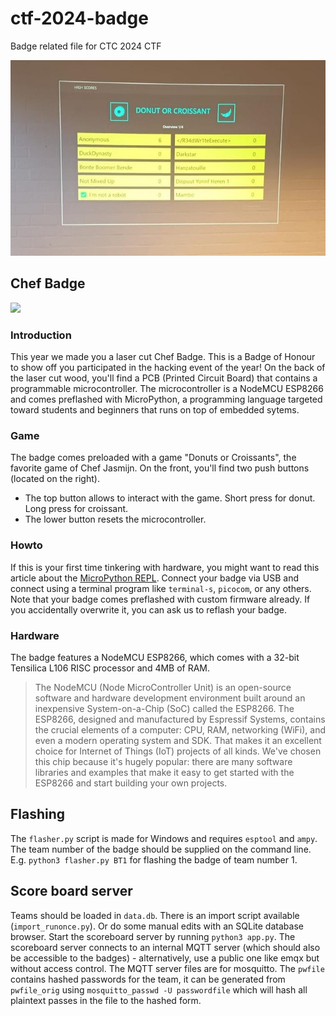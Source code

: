 # ctf-2024-badge
Badge related file for CTC 2024 CTF

![](donutorcroissant.jpg)

## Chef Badge

<img src="https://challengethecyber.github.io/ctf-2024-assets/images/badge.png" width="150">

### Introduction

This year we made you a laser cut Chef Badge. This is a Badge of Honour to show off you participated in the hacking event of the year! On the back of the laser cut wood, you'll find a PCB (Printed Circuit Board) that contains a programmable microcontroller. The microcontroller is a NodeMCU ESP8266 and comes preflashed with MicroPython, a programming language targeted toward students and beginners that runs on top of embedded sytems.

### Game

The badge comes preloaded with a game "Donuts or Croissants", the favorite game of Chef Jasmijn. On the front, you'll find two push buttons (located on the right). 
- The top button allows to interact with the game. Short press for donut. Long press for croissant. 
- The lower button resets the microcontroller.

### Howto

If this is your first time tinkering with hardware, you might want to read this article about the [MicroPython REPL](https://docs.micropython.org/en/latest/esp8266/tutorial/repl.html). Connect your badge via USB and connect using a terminal program like `terminal-s`, `picocom`, or any others. Note that your badge comes preflashed with custom firmware already. If you accidentally overwrite it, you can ask us to reflash your badge.

### Hardware

The badge features a NodeMCU ESP8266, which comes with a 32-bit Tensilica L106 RISC processor and 4MB of RAM.
> The NodeMCU (Node MicroController Unit) is an open-source software and hardware development environment built around an inexpensive System-on-a-Chip (SoC) called the ESP8266\. The ESP8266, designed and manufactured by Espressif Systems, contains the crucial elements of a computer: CPU, RAM, networking (WiFi), and even a modern operating system and SDK. That makes it an excellent choice for Internet of Things (IoT) projects of all kinds. We've chosen this chip because it's hugely popular: there are many software libraries and examples that make it easy to get started with the ESP8266 and start building your own projects.

## Flashing

The `flasher.py` script is made for Windows and requires `esptool` and `ampy`. The team number of the badge should be supplied on the command line. E.g. `python3 flasher.py BT1` for flashing the badge of team number 1.

## Score board server

Teams should be loaded in `data.db`. There is an import script available (`import_runonce.py`). Or do some manual edits with an SQLite database browser.
Start the scoreboard server by running `python3 app.py`. The scoreboard server connects to an internal MQTT server (which should also be accessible to the badges) - alternatively, use a public one like emqx but without access control. The MQTT server files are for mosquitto. The `pwfile` contains hashed passwords for the team, it can be generated from `pwfile_orig` using `mosquitto_passwd -U passwordfile` which will hash all plaintext passes in the file to the hashed form.
